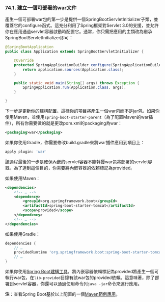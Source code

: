### 74.1. 建立一個可部署的war文件

產生一個可部署war包的第一步是提供一個SpringBootServletInitializer子類，並覆蓋它的configure函式。這充分利用了Spring框架對Servlet 3.0的支援，並允許你在應用通過servlet容器啟動時配置它。通常，你只需把應用的主類改為繼承SpringBootServletInitializer即可：
```java
@SpringBootApplication
public class Application extends SpringBootServletInitializer {

    @Override
    protected SpringApplicationBuilder configure(SpringApplicationBuilder application) {
        return application.sources(Application.class);
    }

    public static void main(String[] args) throws Exception {
        SpringApplication.run(Application.class, args);
    }

}
```
下一步是更新你的建構配置，這樣你的項目將產生一個war包而不是jar包。如果你使用Maven，並使用`spring-boot-starter-parent`（為了配置Maven的war插件），所有你需要做的就是更改pom.xml的packaging為war：
```xml
<packaging>war</packaging>
```
如果你使用Gradle，你需要修改build.gradle來將war插件應用到項目上：
```gradle
apply plugin: 'war'
```
該過程最後的一步是確保內嵌的servlet容器不能幹擾war包將部署的servlet容器。為了達到這個目的，你需要將內嵌容器的依賴標記為provided。

如果使用Maven：
```xml
<dependencies>
    <!-- … -->
    <dependency>
        <groupId>org.springframework.boot</groupId>
        <artifactId>spring-boot-starter-tomcat</artifactId>
        <scope>provided</scope>
    </dependency>
    <!-- … -->
</dependencies>
```
如果使用Gradle：
```gradle
dependencies {
    // …
    providedRuntime 'org.springframework.boot:spring-boot-starter-tomcat'
    // …
}
```
如果你使用[Spring Boot建構工具](http://docs.spring.io/spring-boot/docs/current-SNAPSHOT/reference/htmlsingle/#build-tool-plugins)，將內嵌容器依賴標記為provided將產生一個可執行war包，在`lib-provided`目錄有該war包的provided依賴。這意味著，除了部署到servlet容器，你還可以通過使用命令列`java -jar`命令來運行應用。

**注**：查看Spring Boot基於以上配置的一個[Maven範例應用](http://github.com/spring-projects/spring-boot/tree/master/spring-boot-samples/spring-boot-sample-traditional/pom.xml)。
